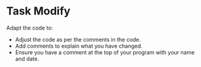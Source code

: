 # Task Modify

Adapt the code to:
- Adjust the code as per the comments in the code.
- Add comments to explain what you have changed.
- Ensure you have a comment at the top of your program with your name and date.

